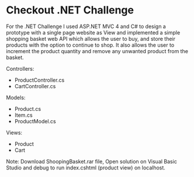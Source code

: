 # Checkout .NET Challenge

For the .NET Challenge I used ASP.NET MVC 4 and C# to design a prototype with a single page website as View and implemented a simple shopping basket web API which allows the user to buy, and store their products with the option to continue to shop. It also allows the user to increment the product quantity and remove any unwanted product from the basket.

Controllers:
 - ProductController.cs
 - CartController.cs

Models:
 - Product.cs
 - Item.cs
 - ProductModel.cs
 
 Views:
 - Product
 - Cart

Note: Download ShoopingBasket.rar file, Open solution on Visual Basic Studio and debug to run index.cshtml (product view) on localhost.
